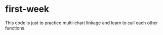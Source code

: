 # first-week
This code is just to practice multi-chart linkage and learn to call each other functions.

